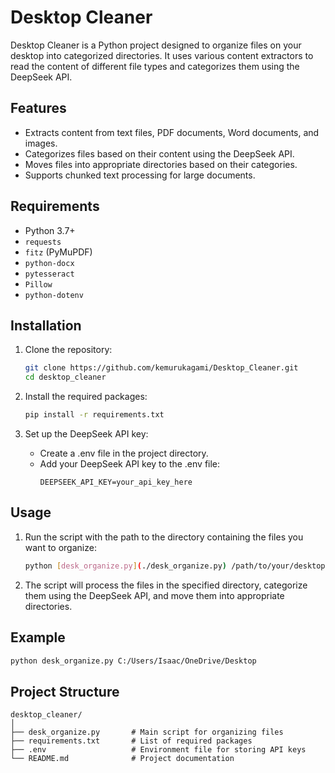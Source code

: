 # Desktop Cleaner

Desktop Cleaner is a Python project designed to organize files on your desktop into categorized directories. It uses various content extractors to read the content of different file types and categorizes them using the DeepSeek API.

## Features

- Extracts content from text files, PDF documents, Word documents, and images.
- Categorizes files based on their content using the DeepSeek API.
- Moves files into appropriate directories based on their categories.
- Supports chunked text processing for large documents.

## Requirements

- Python 3.7+
- `requests`
- `fitz` (PyMuPDF)
- `python-docx`
- `pytesseract`
- `Pillow`
- `python-dotenv`

## Installation

1. Clone the repository:
    ```sh
    git clone https://github.com/kemurukagami/Desktop_Cleaner.git
    cd desktop_cleaner
    ```

2. Install the required packages:
    ```sh
    pip install -r requirements.txt
    ```

3. Set up the DeepSeek API key:
    - Create a .env file in the project directory.
    - Add your DeepSeek API key to the .env file:
        ```
        DEEPSEEK_API_KEY=your_api_key_here
        ```

## Usage

1. Run the script with the path to the directory containing the files you want to organize:
    ```sh
    python [desk_organize.py](./desk_organize.py) /path/to/your/desktop
    ```

2. The script will process the files in the specified directory, categorize them using the DeepSeek API, and move them into appropriate directories.

## Example

```sh
python desk_organize.py C:/Users/Isaac/OneDrive/Desktop
```

## Project Structure

```
desktop_cleaner/
│
├── desk_organize.py       # Main script for organizing files
├── requirements.txt       # List of required packages
├── .env                   # Environment file for storing API keys
└── README.md              # Project documentation
```